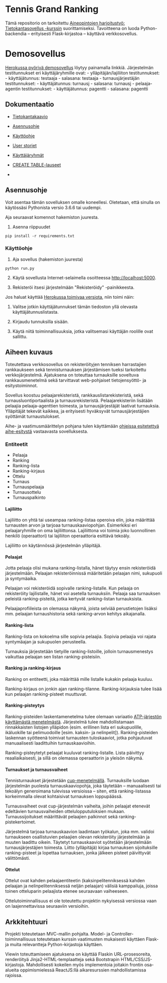 # Tennis Grand Ranking
Tämä repositorio on tarkoitettu [Aineopintojen harjoitustyö: Tietokantasovellus -kurssin](https://courses.helsinki.fi/fi/tkt20011/124960890) suorittamiseksi. Tavoitteena on luoda Python-backendia – erityisesti Flask-kirjastoa – käyttävä verkkosovellus.

# Demosovellus
[Herokussa pyörivä demosovellus](https://tsoha-rankkauslista.herokuapp.com/) löytyy painamalla linkkiä. Järjestelmän testitunnukset eri käyttäjäryhmille ovat:
    - ylläpitäjän/lajiliiton testitunnukset:
        - käyttäjätunnus: testaaja
        - salasana: testaaja
    - turnausjärjestäjän testitunnukset:
        - käyttäjätunnus: turnausj
        - salasana: turnausj
    - pelaaja-agentin testitunnukset:
        - käyttäjätunnus: pagentti
        - salasana: pagentti

## Dokumentaatio
* [Tietokantakaavio](/docs/images/ermodel.png)
* [Asennusohje](https://github.com/mremes/tsoha-rankkauslista#asennusohje)
* [Käyttöohje](https://github.com/mremes/tsoha-rankkauslista#k%C3%A4ytt%C3%B6ohje)
* [User storiet](/docs/user_stories.md)
* [Käyttäjäryhmät](https://github.com/mremes/tsoha-rankkauslista/blob/master/docs/user_stories.md#k%C3%A4ytt%C3%A4j%C3%A4ryhm%C3%A4t)
* [CREATE TABLE-lauseet](https://github.com/mremes/tsoha-rankkauslista/blob/master/docs/create_statements.sql)

* 
## Asennusohje
Voit asentaa tämän sovelluksen omalle koneellesi. Oletetaan, että sinulla on käytössäsi Pythonista versio 3.6.6 tai uudempi.

Aja seuraavat komennot hakemiston juuresta.

1. Asenna riippuudet
```
pip install -r requirements.txt
```

### Käyttöohje

1. Aja sovellus (hakemiston juuresta)
```
python run.py
```

2. Käytä sovellusta Internet-selaimella osoitteessa [http://localhost:5000](http://localhost:5000).

3. Rekisteröi itsesi järjestelmään "Rekisteröidy" -painikkeesta.

Jos haluat käyttää [Herokussa toimivaa versiota](https://tsoha-rankkauslista.herokuapp.com/), niin toimi näin:

1. Valitse jotkin käyttäjätunnukset tämän tiedoston yllä olevasta käyttäjätunnuslistasta.

2. Kirjaudu tunnuksilla sisään.

3. Käytä niitä toiminnallisuuksia, jotka valitsemasi käyttäjän roolille ovat sallittu.


## Aiheen kuvaus
Toteutettava verkkosovellus on rekisteröityjen tenniksen harrastajien rankkaukseen sekä tennisturnauksen järjestämisen tueksi tarkoitettu verkkojärjestelmä. Ajatuksena on toteuttaa turnauksille soveltuva rankkausmenetelmä sekä tarvittavat web-pohjaiset tietojensyöttö- ja esitystoiminnot.

Sovellus koostuu pelaajarekisteristä, rankkauslistarekisteristä, sekä turnausluontiportaalista ja turnausrekisteristä. Pelaajarekisteriin lisätään pelaajia pelaaja-agenttien toimesta, ja turnausjärjestäjät laativat turnauksia. Ylläpitäjät tekevät kaikkea, ja erityisesti hyväksyvät turnausjärjestäjien syöttämät turnaustulokset.

Aihe- ja vaatimusmäärittelyn pohjana tulen käyttämään [ohjeissa esitetettyä aihe-esitystä](http://advancedkittenry.github.io/suunnittelu_ja_tyoymparisto/aiheet/Rankkauslista.html) vastaavasta sovelluksesta.

### Entiteetit
* Pelaaja
* Ranking
* Ranking-lista
* Ranking-kirjaus
* Ottelu
* Turnaus
* Turnauspelaaja
* Turnausottelu
* Turnauspalkinto

#### Lajiliitto
Lajiliitto on yhtä tai useampaa ranking-listaa operoiva elin, joka määrittää turnausten arvon ja tarjoaa turnauskaaviopohjan. Esimerkiksi eri pelaajaryhmille on oma lajiliittonsa. Lajiliittona voi toimia joko luonnollinen henkilö (operaattori) tai lajiliiton operaattoria esittävä tekoäly.

Lajiliitto on käytännössä järjestelmän ylläpitäjä.

#### Pelaajat
Jotta pelaaja olisi mukana ranking-listalla, hänet täytyy ensin rekisteröidä järjestelmään. Pelaajan rekisteröinnissä määritetään pelaajan nimi, sukupuoli ja syntymäaika.

Pelaajan voi rekisteröidä sopivalle ranking-listalle. Kun pelaaja on rekisteröity lajilistalle, hänet voi asetella turnauksiin. Pelaaja saa turnauksen peleistä ranking-pisteitä, jotka kertyvät ranking-listan turnauksista.

Pelaajaprofiileista on olemassa näkymä, joista selviää perustietojen lisäksi mm. pelaajan turnaushistoria sekä ranking-arvon kehitys aikajanalla.

#### Ranking-lista
Ranking-lista on kokoelma sille sopivia pelaajia. Sopivia pelaajia voi rajata syntymäajan ja sukupuolen perusteella.

Turnauksia järjestetään tietyille ranking-listoille, jolloin turnausmenestys vaikuttaa pelaajan sen listan ranking-pisteisiin.


#### Ranking ja ranking-kirjaus
Ranking on entiteetti, joka määrittää mille listalle kukakin pelaaja kuuluu.

Ranking-kirjaus on jonkin ajan ranking-tilanne. Ranking-kirjauksia tulee lisää kun pelaajan ranking-pisteet muuttuvat.

#### Ranking-pisteytys
Ranking-pisteiden laskentamenetelma tulee olemaan variaatio [ATP-järjestön käyttämästä menetelmästä](https://en.wikipedia.org/wiki/ATP_Rankings#Ranking_method). Järjestelmä tulee mahdollistamaan rinnakkaisten listojen ylläpidon (esim. erillinen lista eri sukupuolille, ikäluokille tai pelimuodoille [esim. kaksin- ja nelinpelit]). Ranking-pisteiden laskennan syötteenä toimivat turnausten tuloskaaviot, jotka pohjautuvat manuaalisesti laadittuihin turnauskaavioihin.

Ranking-pisteytetyt pelaajat kuuluvat ranking-listalle. Lista päivittyy reaaliaikaisesti, ja sillä on olemassa operaattorin ja yleisön näkymä.

#### Turnaukset ja turnausvaiheet
Tennisturnaukset järjestetään [cup-menetelmällä](https://en.wikipedia.org/wiki/Single-elimination_tournament). Turnauksille luodaan järjestelmän puolesta turnauskaaviopohja, joka täytetään – manuaalisesti tai tekoälyn generoimana tulevissa versioissa – siten, että ranking-listassa korkeimmalla olevat kohtaisivat turnauksen loppupäässä.

Turnausvaiheet ovat cup-järjestelmän vaiheita, joihin pelaajat etenevät edeltävien turnausvaiheiden ottelulopputuloksien mukaan. Turnaussijoitukset määrittävät pelaajien palkinnot sekä ranking-pistekertoimet.

Järjestelmä tarjoaa turnauskaavion laadintaan työkalun, joka mm. validoi turnaukseen osallistuvien pelaajien olevan rekisteröity järjestelmään ja muuten laadittu oikein. Täytetyt turnauskaaviot syötetään järjestelmään turnausjärjestäjien toimesta. Liitto (ylläpitäjä) kirjaa turnauksen sijoituksille ranking-pisteet ja lopettaa turnauksen, jonka jälkeen pisteet päivittyvät välittömästi.

#### Ottelut
Ottelut ovat kahden pelaajaentiteetin (kaksinpelitenniksessä kahden pelaajan ja nelinpelitenniksessä neljän pelaajan) välisiä kamppailuja, joissa toinen otteluparin pelaajista etenee seuraavaan vaiheeseen.

Ottelutoiminnallisuus ei ole toteutettu projektin nykyisessä versiossa vaan on laajennettavissa seuraaviin versioihin.

## Arkkitehtuuri
Projekti toteutetaan MVC-mallin pohjalta. Model- ja Controller-toiminnallisuus toteutetaan kurssin vaatimusten mukaisesti käyttäen Flask- ja muita relevantteja Python-kirjastoja käyttäen.

Viewin toteuttamiseen ajatuksena on käyttää Flaskin URL-prosesoreita, renderöityä Jinja2-HTML-templaatteja sekä Bootstrapin HTML/CSS/JS-kirjastoja. Mahdollisesti kokeilen myös implementoia joitakin frontin osa-alueita oppimismielessä ReactJS:llä aikaresurssien mahdollistamissa rajoissa.
